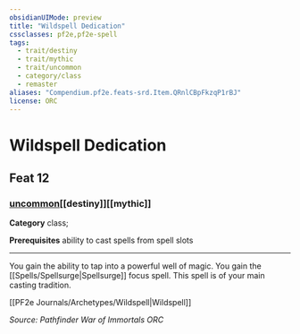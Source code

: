 ```yaml
---
obsidianUIMode: preview
title: "Wildspell Dedication"
cssclasses: pf2e,pf2e-spell
tags:
  - trait/destiny
  - trait/mythic
  - trait/uncommon
  - category/class
  - remaster
aliases: "Compendium.pf2e.feats-srd.Item.QRnlCBpFkzqP1rBJ"
license: ORC
---
```

# Wildspell Dedication
## Feat 12
### [uncommon](uncommon "Uncommon Rarity Trait")[[destiny]][[mythic]]

**Category** class; 



**Prerequisites** ability to cast spells from spell slots
* * *
You gain the ability to tap into a powerful well of magic. You gain the [[Spells/Spellsurge|Spellsurge]] focus spell. This spell is of your main casting tradition.

[[PF2e Journals/Archetypes/Wildspell|Wildspell]]

*Source: Pathfinder War of Immortals*
*ORC*